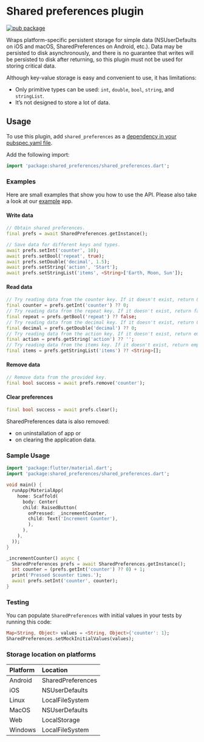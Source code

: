 # Shared preferences plugin

[![pub package](https://img.shields.io/pub/v/shared_preferences.svg)](https://pub.dev/packages/shared_preferences)

Wraps platform-specific persistent storage for simple data
(NSUserDefaults on iOS and macOS, SharedPreferences on Android, etc.). Data may be persisted to disk asynchronously,
and there is no guarantee that writes will be persisted to disk after
returning, so this plugin must not be used for storing critical data.

Although key-value storage is easy and convenient to use, it has limitations:
* Only primitive types can be used: `int`, `double`, `bool`, `string`, and `stringList`.
* It’s not designed to store a lot of data.

## Usage
To use this plugin, add `shared_preferences` as a [dependency in your pubspec.yaml file](https://flutter.dev/docs/development/platform-integration/platform-channels).

Add the following import: 
```dart
import 'package:shared_preferences/shared_preferences.dart';
```

### Examples
Here are small examples that show you how to use the API. 
Please also take a look at our [example][example] app.

#### Write data
```dart 
// Obtain shared preferences.
final prefs = await SharedPreferences.getInstance();

// Save data for different keys and types.
await prefs.setInt('counter', 10);
await prefs.setBool('repeat', true);
await prefs.setDouble('decimal', 1.5);
await prefs.setString('action', 'Start');
await prefs.setStringList('items', <String>['Earth, Moon, Sun']);
```

#### Read data
```dart 
// Try reading data from the counter key. If it doesn't exist, return 0.
final counter = prefs.getInt('counter') ?? 0;
// Try reading data from the repeat key. If it doesn't exist, return false.
final repeat = prefs.getBool('repeat') ?? false;
// Try reading data from the decimal key. If it doesn't exist, return 0.
final decimal = prefs.getDouble('decimal') ?? 0;
// Try reading data from the action key. If it doesn't exist, return empty string.
final action = prefs.getString('action') ?? '';
// Try reading data from the items key. If it doesn't exist, return empty list.
final items = prefs.getStringList('items') ?? <String>[];
```

#### Remove data
```dart 
// Remove data from the provided key.
final bool success = await prefs.remove('counter');
```

#### Clear preferences
```dart 
final bool success = await prefs.clear();
```

SharedPreferences data is also removed:
* on uninstallation of app or
* on clearing the application data.

### Sample Usage

``` dart
import 'package:flutter/material.dart';
import 'package:shared_preferences/shared_preferences.dart';

void main() {
  runApp(MaterialApp(
    home: Scaffold(
      body: Center(
      child: RaisedButton(
        onPressed: _incrementCounter,
        child: Text('Increment Counter'),
        ),
      ),
    ),
  ));
}

_incrementCounter() async {
  SharedPreferences prefs = await SharedPreferences.getInstance();
  int counter = (prefs.getInt('counter') ?? 0) + 1;
  print('Pressed $counter times.');
  await prefs.setInt('counter', counter);
}
```
### Testing

You can populate `SharedPreferences` with initial values in your tests by running this code:

```dart
Map<String, Object> values = <String, Object>{'counter': 1};
SharedPreferences.setMockInitialValues(values);
```

### Storage location on platforms

| Platform | Location |
| :--- | :--- |
| Android | SharedPreferences |
| iOS | NSUserDefaults |
| Linux | LocalFileSystem |
| MacOS | NSUserDefaults |
| Web | LocalStorage |
| Windows | LocalFileSystem |

[example]:./example